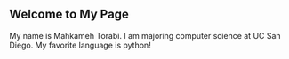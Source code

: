## Welcome to My Page

My name is Mahkameh Torabi. I am majoring computer science at UC San Diego. My favorite language is python!





